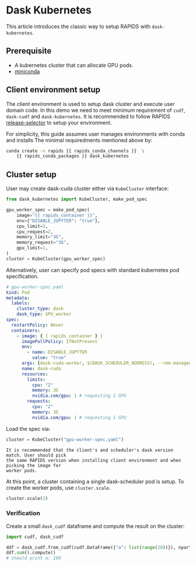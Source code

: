 # Dask Kubernetes

This article introduces the classic way to setup RAPIDS with `dask-kubernetes`.

## Prerequisite

- A kubernetes cluster that can allocate GPU pods.
- [miniconda](https://docs.conda.io/en/latest/miniconda.html)

## Client environment setup

The client environment is used to setup dask cluster and execute user domain code.
In this demo we need to meet minimum requirement of `cudf`, `dask-cudf` and
`dask-kubernetes`. It is recommended to follow RAPIDS
[release-selector](https://rapids.ai/start.html#get-rapids) to setup your environment.

For simplicity, this guide assumes user manages environments with conda and installs
The minimal requiredments mentioned above by:

```bash
conda create -n rapids {{ rapids_conda_channels }}  \
    {{ rapids_conda_packages }} dask_kubernetes
```

## Cluster setup

User may create dask-cuda cluster either via `KubeCluster` interface:

```python
from dask_kubernetes import KubeCluster, make_pod_spec

gpu_worker_spec = make_pod_spec(
    image="{{ rapids_container }}",
    env={"DISABLE_JUPYTER": "true"},
    cpu_limit=2,
    cpu_request=2,
    memory_limit="3G",
    memory_request="3G",
    gpu_limit=1,
)
cluster = KubeCluster(gpu_worker_spec)
```

Alternatively, user can specify pod specs with standard kubernetes pod specification.

```yaml
# gpu-worker-spec.yaml
kind: Pod
metadata:
  labels:
    cluster_type: dask
    dask_type: GPU_worker
spec:
  restartPolicy: Never
  containers:
    - image: { { rapids_container } }
      imagePullPolicy: IfNotPresent
      env:
        - name: DISABLE_JUPYTER
          value: "true"
      args: [dask-cuda-worker, $(DASK_SCHEDULER_ADDRESS), --rmm-managed-memory]
      name: dask-cuda
      resources:
        limits:
          cpu: "2"
          memory: 3G
          nvidia.com/gpu: 1 # requesting 1 GPU
        requests:
          cpu: "2"
          memory: 3G
          nvidia.com/gpu: 1 # requesting 1 GPU
```

Load the spec via:

```python
cluster = KubeCluster("gpu-worker-spec.yaml")
```

```{note}
It is recommended that the client's and scheduler's dask version match. User should pick
the same RAPIDS version when installing client environment and when picking the image for
worker pods.
```

At this point, a cluster containing a single dask-scheduler pod is setup.
To create the worker pods, use `cluster.scale`.

```python
cluster.scale(3)
```

### Verification

Create a small `dask_cudf` dataframe and compute the result on the cluster:

```python
import cudf, dask_cudf

ddf = dask_cudf.from_cudf(cudf.DataFrame({"a": list(range(20))}), npartitions=2)
ddf.sum().compute()
# should print a: 190
```

```{relatedexamples}

```
